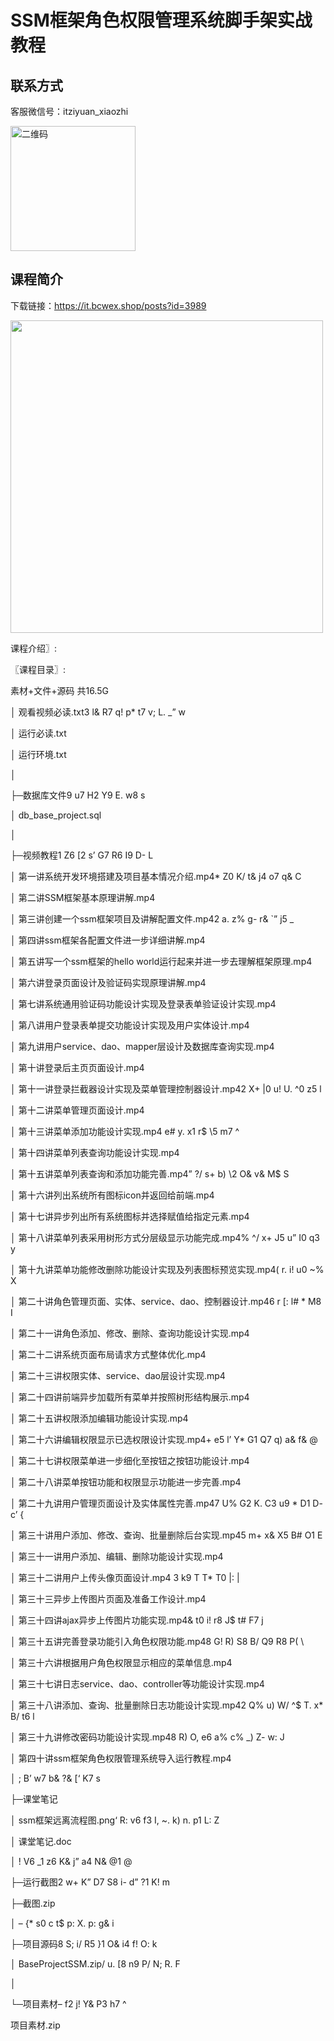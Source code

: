 # SSM框架角色权限管理系统脚手架实战教程

## 联系方式

客服微信号：itziyuan_xiaozhi

<img src="https://ziyuanyun.oss-cn-guangzhou.aliyuncs.com/common/20240614073449/666b82192834a.jpg" width="200" height="200" alt="二维码">

## 课程简介

下载链接：https://it.bcwex.shop/posts?id=3989

<img src="https://ziyuanyun.oss-cn-guangzhou.aliyuncs.com/yun/20240515185538/664494aaa3574.jpg" width="500" alt="">

  课程介绍〗:

 〖课程目录〗:

  素材+文件+源码 共16.5G

  │ 观看视频必读.txt3 l&amp; R7 q! p* t7 v; L. _&#8221; w

  │ 运行必读.txt

  │ 运行环境.txt

  │ 

  ├─数据库文件9 u7 H2 Y9 E. w8 s

  │ db_base_project.sql

  │ 

  ├─视频教程1 Z6 [2 s&#8217; G7 R6 I9 D- L

  │ 第一讲系统开发环境搭建及项目基本情况介绍.mp4* Z0 K/ t&amp; j4 o7 q&amp; C

  │ 第二讲SSM框架基本原理讲解.mp4

  │ 第三讲创建一个ssm框架项目及讲解配置文件.mp42 a. z% g- r&amp; `&#8221; j5 _

  │ 第四讲ssm框架各配置文件进一步详细讲解.mp4

  │ 第五讲写一个ssm框架的hello world运行起来并进一步去理解框架原理.mp4

  │ 第六讲登录页面设计及验证码实现原理讲解.mp4

  │ 第七讲系统通用验证码功能设计实现及登录表单验证设计实现.mp4

  │ 第八讲用户登录表单提交功能设计实现及用户实体设计.mp4

  │ 第九讲用户service、dao、mapper层设计及数据库查询实现.mp4

  │ 第十讲登录后主页页面设计.mp4

  │ 第十一讲登录拦截器设计实现及菜单管理控制器设计.mp42 X+ |0 u! U. ^0 z5 l

  │ 第十二讲菜单管理页面设计.mp4

  │ 第十三讲菜单添加功能设计实现.mp4 e# y. x1 r$ \5 m7 ^

  │ 第十四讲菜单列表查询功能设计实现.mp4

  │ 第十五讲菜单列表查询和添加功能完善.mp4&#8221; ?/ s+ b) \2 O&amp; v&amp; M$ S

  │ 第十六讲列出系统所有图标icon并返回给前端.mp4

  │ 第十七讲异步列出所有系统图标并选择赋值给指定元素.mp4

  │ 第十八讲菜单列表采用树形方式分层级显示功能完成.mp4% ^/ x+ J5 u&#8221; I0 q3 y

  │ 第十九讲菜单功能修改删除功能设计实现及列表图标预览实现.mp4( r. i! u0 ~% X

  │ 第二十讲角色管理页面、实体、service、dao、控制器设计.mp46 r [: l# \* M8 I

  │ 第二十一讲角色添加、修改、删除、查询功能设计实现.mp4

  │ 第二十二讲系统页面布局请求方式整体优化.mp4

  │ 第二十三讲权限实体、service、dao层设计实现.mp4

  │ 第二十四讲前端异步加载所有菜单并按照树形结构展示.mp4

  │ 第二十五讲权限添加编辑功能设计实现.mp4

  │ 第二十六讲编辑权限显示已选权限设计实现.mp4+ e5 l&#8217; Y* G1 Q7 q) a&amp; f&amp; @

  │ 第二十七讲权限菜单进一步细化至按钮之按钮功能设计.mp4

  │ 第二十八讲菜单按钮功能和权限显示功能进一步完善.mp4

  │ 第二十九讲用户管理页面设计及实体属性完善.mp47 U% G2 K. C3 u9 \* D1 D- c&#8217; {

  │ 第三十讲用户添加、修改、查询、批量删除后台实现.mp45 m+ x&amp; X5 B# O1 E

  │ 第三十一讲用户添加、编辑、删除功能设计实现.mp4

  │ 第三十二讲用户上传头像页面设计.mp4 3 k9 T T* T0 |: |

  │ 第三十三异步上传图片页面及准备工作设计.mp4

  │ 第三十四讲ajax异步上传图片功能实现.mp4&amp; t0 i! r8 J$ t# F7 j

  │ 第三十五讲完善登录功能引入角色权限功能.mp48 G! R) S8 B/ Q9 R8 P( \

  │ 第三十六讲根据用户角色权限显示相应的菜单信息.mp4

  │ 第三十七讲日志service、dao、controller等功能设计实现.mp4

  │ 第三十八讲添加、查询、批量删除日志功能设计实现.mp42 Q% u) W/ ^$ T. x* B/ t6 l

  │ 第三十九讲修改密码功能设计实现.mp48 R) O, e6 a% c% _) Z- w: J

  │ 第四十讲ssm框架角色权限管理系统导入运行教程.mp4

  │ ; B&#8217; w7 b&amp; ?&amp; [&#8216; K7 s

  ├─课堂笔记

  │ ssm框架远离流程图.png&#8216; R: v6 f3 I, ~. k) n. p1 L: Z

  │ 课堂笔记.doc

  │ ! V6 _1 z6 K&amp; j&#8221; a4 N&amp; @1 @

  ├─运行截图2 w+ K&#8221; D7 S8 i- d&#8221; ?1 K! m

  ├─截图.zip

  │ &#8211; {* s0 c t$ p: X. p: g&amp; i

  ├─项目源码8 S; i/ R5 }1 O&amp; i4 f! O: k

  │ BaseProjectSSM.zip/ u. [8 n9 P/ N; R. F

  │ 

  └─项目素材&#8211; f2 j! Y&amp; P3 h7 ^

  项目素材.zip

  